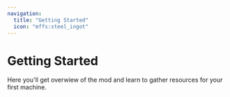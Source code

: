 ```yaml
---
navigation:
  title: "Getting Started"
  icon: "mffs:steel_ingot"
---
```


# Getting Started

Here you'll get overwiew of the mod and learn to gather resources for your first machine.

<SubPages />